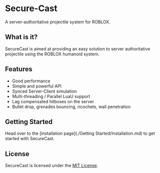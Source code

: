 # Secure-Cast
A server-authoritative projectile system for ROBLOX. 

## What is it?

SecureCast is aimed at providing an easy solution to server authoritative projectile using the ROBLOX humanoid system. 

## Features

* Good performance
* Simple and powerful API
* Synced Server-Client simulation
* Multi-threading / Parallel LuaU support
* Lag compensated hitboxes on the server
* Bullet drop, grenades bouncing, ricochets, wall penetration

## Getting Started
Head over to the [installation page](./Getting Started/Installation.md) to get started with SecureCast.

## License
SecureCast is licensed under the [MIT License](https://github.com/1Axen/Secure-Cast/blob/main/LICENSE).